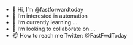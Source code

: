 - 👋 Hi, I’m @fastforwardtoday
- 👀 I’m interested in automation
- 🌱 I’m currently learning ...
- 💞️ I’m looking to collaborate on ...
- 📫 How to reach me Twitter: @FastFwdToday

<!---
fastforwardtoday/fastforwardtoday is a ✨ special ✨ repository because its `README.md` (this file) appears on your GitHub profile.
You can click the Preview link to take a look at your changes.
--->

